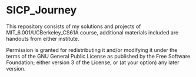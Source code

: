 SICP_Journey
============

This repository consists of my solutions and projects of MIT_6.001/UCBerkeley_CS61A course, additional materials included are handouts from either institute.

Permission is granted for redistributing it and/or modifying it under the terms of the GNU General Public License as published by the Free Software Foundation; either version 3 of the License, or (at your option) any later version.
